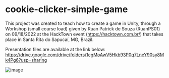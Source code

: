# cookie-clicker-simple-game

This project was created to teach how to create a game in Unity, through a Workshop (small course load) given by Ruan Patrick de Souza (RuanPS01) on 09/18/2022 at the HackTown event (https://hacktown.com.br/) that takes place in Santa Rita do Sapucaí, MG, Brazil.

Presentation files are available at the link below:
https://drive.google.com/drive/folders/1cgMoAwV5Hkb93P0q7LneY90sy8Mk4Pg6?usp=sharing

![image](https://drive.google.com/uc?export=view&id=1d4AMoRzmal-cuO2GFxHpRlfKJuWV59y3)

